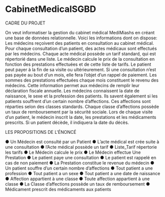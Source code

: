 # CabinetMedicalSGBD


CADRE DU PROJET

On veut informatiser la gestion du cabinet médical MediMiashs en créant une base de données relationnelle. 
Voici les informations dont on dispose: Les médecins reçoivent des patients en consultation au cabinet médical.
Pour chaque consultation d’un patient, des actes médicaux sont effectués par les médecins. Chaque acte médical
possède un tarif standard, qui est répertorié dans une liste. Le médecin calcule le prix de la consultation en fonction
des prestations effectuées et de cette liste de tarifs. Le patient peut payer à la fin de sa visite ou ultérieurement.
Si une consultation n’est pas payée au bout d’un mois, elle fera l’objet d’un rappel de paiement.
Les sommes des prestations effectuées chaque mois constituent le revenu des médecins. Cette information permet
aux médecins de remplir leur déclaration fiscale annuelle. Les médecins connaissent la date de naissance,
le sexe et la profession des patients. Ils savent également si les patients souffrent d’un certain nombre
d’affections. Ces affections sont réparties selon des classes standards. Chaque classe d’affections possède
un taux de remboursement par la sécurité sociale. Lors de chaque visite d’un patient, le médecin inscrit la date, 
les prestations et les médicaments prescrits. Si un patient décède, il indiquera la date du décès.


LES PROPOSITIONS DE L'ÉNONCÉ


● Un Médecin est consulté par un Patient
● L’acte médical est crée suite à une consultation
● l’Acte médical possède un tarif
● Liste_Tarif répertorie les tarifs
● Le Médecin calcule le prix
● Le Médecin effectue Une Prestation
● Le patient paye une consultation
● Le patient est rappelé en cas de non paiement
● La Prestation constitue le revenue du médecin
● Un patient souffre d’un certain nombre d’affections
● Tout patient a une profession
● Tout patient a un sexe
● Tout patient a une date de naissance
● Affection appartient à une classe
● Toute affection appartient à une classe
● La Classe d’affections possède un taux de remboursement
● Médicament prescrit des médicaments aux patients
